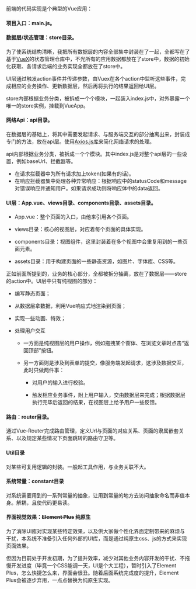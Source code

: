 前端的代码实现是个典型的Vue应用：

#### 项目入口：main.js。

#### 数据层/状态管理：store目录。

为了使系统结构清晰，我把所有数据层的内容全部集中封装在了一起，全都写在了基于<u>VueX</u>的状态管理仓库中，不光所有的应用数据都放在了store中，数据的初始化获取、各请求后端的业务实现全都放在了store中。

UI层通过触发action事件并传递参数，由Vuex在各个action中监听这些事件，完成相应的业务操作、更新数据层，然后再将执行的结果返回给UI层。

store内部根据业务分类，被拆成一个个模块，一起装入index.js中，对外暴露一个唯一的store实例，挂载到VueApp。

#### 网络Api：api目录。

在数据层的基础上，将其中需要发起请求、与服务端交互的部分抽离出来，封装成专门的方法，放在api层。使用<u>Axios.js</u>库来简化网络请求的处理。

api内部根据业务分类，被拆成一个个模块。其中index.js是对整个api层的一些设置，例如baseUrl、拦截器等。

- 在请求拦截器中为所有请求加上token(如果有的话)。
- 在响应拦截器集中处理各种异常响应：根据响应中的statusCode和message对错误响应并通知用户。如果请求成功则将响应体中的data返回。

#### UI层：App.vue、views目录、components目录、assets目录。

- App.vue：整个页面的入口，由他来引用各个页面。

- views目录：核心的视图层，对应着每个页面的具体实现。
- components目录：视图组件，这里封装着在多个视图中会重复用到的一些页面元素。
- assets目录：用于构建页面的一些静态资源，如图片、字体库、CSS等。

正如前面所提到的，业务的核心部分，全都被拆分抽离，放在了数据层——store的action中。UI层中只有纯视图的部分：

- 编写静态页面；

- 从数据层拿数据，利用Vue响应式地渲染到页面；

- 实现一些动画、特效；

- 处理用户交互

  - 一方面是纯视图层的用户操作，例如拖拽某个窗体、在浏览文章时点击“返回顶部”按钮。

  - 另一方面则是涉及到表单的提交，像服务端发起请求，这涉及数据交互，此时只做两件事：

    - 对用户的输入进行校验。

    - 触发相应业务事件，附上用户输入，交由数据层来完成；根据数据层执行完毕后返回的结果，在视图层上给予用户一些反馈。

#### 路由：router目录。

通过Vue-Router完成路由管理，定义Url与页面的对应关系、页面的隶属嵌套关系、以及规定某些情况下页面跳转的路由守卫等。

#### Util目录

对某些可复用逻辑的封装。一般起工具作用，与业务关联不大。

#### 系统常量：constant目录

对系统需要用到的一系列常量的抽象，让用到常量的地方去访问抽象命名而非值本身。解耦，且使代码更易读。

#### 界面视觉效果：~~Element Plus~~ 纯原生

为了消除UI库对实现某些特定效果，以及供大家做个性化界面定制带来的麻烦与干扰，本系统不准备引入任何外部的UI库，而是通过纯原生css、js的方式来实现页面效果。

但因为目前处于开发初期，为了提升效率，减少对其他业务内容开发的干扰、不拖慢开发进度（毕竟一个CSS能调一天，UI是个大工程），暂时引入了Element Plus，怎么快捷怎么来，界面会很丑。随着后面系统完成度的提升，Element Plus会被逐步弃用，一点点替换为纯原生实现。